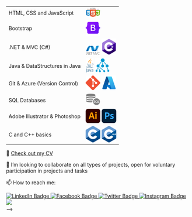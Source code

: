 <!-- <h1>
  Hey there
  <img src="https://media.giphy.com/media/hvRJCLFzcasrR4ia7z/giphy.gif" width="30px"/>
</h1>


👋 Hi, I’m Boris Stojchevski

👀 I’m open for Internship 👩‍💻

👨‍🎓 I’m currently Student at Faculty of Informatics and Computer Engineering 
(2024) expected – Bachelor of  Informatics and Computer Engineering (BEng)

I have: 
  - Perceptual knowledge and practice of Frontend Web Development
  - Developed several projects of MVC architecture
  - Experience with .NET MVC web application 
  
Skills: 
<!--   - HTML, CSS and JavaScript <img src="content/html.png" width="40px">
  - Bootstrap <img src="content/bootstrap.png" width="40px">
  - .NET & MVC (C#) <img src="content/dotnetMVC.png" width="40px"> <img src="content/cSharp.png" width="40px">
  - Java & DataStructures in Java <img src="content/java.png" width="22px"> <img src="content/dataStructures.png" width="40px">
  - Git & Azure (Version Control) <img src="content/git.png" width="40px"> <img src="content/azure.png" width="40px">
  - SQL Databases <img src="content/sql.png" width="40px">
  - Adobe Illustrator & Photoshop <img src="content/ai.png" width="40px"> <img src="content/ps.png" width="40px">
 -->
<table id="table1">
            <tr>
                <td>HTML, CSS and JavaScript</td>
                <td><img src="content/html.png" width="40px"></td>
            </tr>
            <tr>
                <td>Bootstrap</td>
                <td><img src="content/bootstrap.png" width="40px"></td>
            </tr>
            <tr>
                <td>.NET & MVC (C#) </td>
                <td><img src="content/dotnetMVC.png" width="40px"> <img src="content/cSharp.png" width="40px"></td>
            </tr>
            <tr>
                <td>Java & DataStructures in Java</td>
                <td> <img src="content/java.png" width="22px"> <img src="content/dataStructures.png" width="40px"></td>
            </tr>
            <tr>
                <td>Git & Azure (Version Control)</td>
                <td> <img src="content/git.png" width="40px"> <img src="content/azure.png" width="40px"></td>
            </tr>
            <tr>
                <td>SQL Databases</td>
                <td> <img src="content/sql.png" width="40px"></td>
            </tr>
            <tr>
                <td>Adobe Illustrator & Photoshop</td>
                <td> <img src="content/ai.png" width="40px"> <img src="content/ps.png" width="40px"></td>
            </tr>
            <tr>
                <td>C and C++ basics</td>
                <td> <img src="content/c.png" width="40px"> <img src="content/cpp.png" width="40px"></td>
            </tr>
        </table>
  
📄  <a href="https://github.com/stojchevskiboris/stojchevskiboris/blob/main/CV.pdf">Check out my CV</a>

💞️ I’m looking to collaborate on all types of projects, open for voluntary participation in projects and tasks

📫 How to reach me:

<div id="badges">
  <a href="https://www.linkedin.com/in/boris-stojchevski/" target="_blank">
    <img src="https://img.shields.io/badge/LinkedIn-blue?style=for-the-badge&logo=linkedin&logoColor=white" alt="LinkedIn Badge"/>
  </a>
  <a href="https://www.facebook.com/boris.stojcevski.5/">
    <img src="https://img.shields.io/badge/Facebook-blue?logo=facebook&logoColor=white&style=for-the-badge" alt="Facebook Badge"/>
  </a>
  <a href="mailto:stojcevskib.02@gmail.com">
    <img src="https://img.shields.io/badge/Gmail-red?logo=gmail&logoColor=white&style=for-the-badge" alt="Twitter Badge"/>
  </a>
  <a href="https://www.instagram.com/stojcevski.b/">
    <img src="https://img.shields.io/badge/Instagram-blue?logo=instagram&logoColor=white&style=for-the-badge" alt="Instagram Badge"/>
  </a>
</div>


<div id="header">
  <img src="https://media.giphy.com/media/scZPhLqaVOM1qG4lT9/giphy.gif" width="200"/>
</div>
 -->
